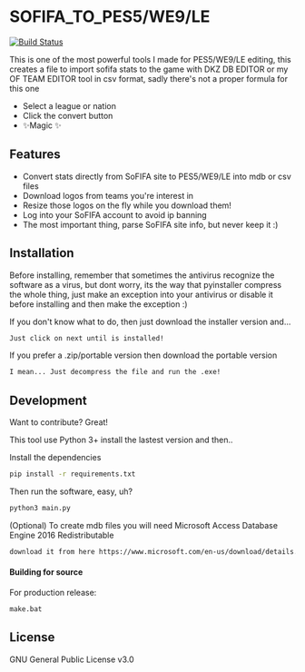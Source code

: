 # SOFIFA_TO_PES5/WE9/LE

[![Build Status](https://travis-ci.org/joemccann/dillinger.svg?branch=master)](https://app.travis-ci.com/moth1995/SOFIFA_TO_PES5.svg?branch=main)

This is one of the most powerful tools I made for PES5/WE9/LE editing, this creates a file to import sofifa stats to the game with DKZ DB EDITOR or my OF TEAM EDITOR tool in csv format, sadly there's not a proper formula for this one

- Select a league or nation
- Click the convert button
- ✨Magic ✨

## Features

- Convert stats directly from SoFIFA site to PES5/WE9/LE into mdb or csv files
- Download logos from teams you're interest in
- Resize those logos on the fly while you download them!
- Log into your SoFIFA account to avoid ip banning
- The most important thing, parse SoFIFA site info, but never keep it :)

## Installation

Before installing, remember that sometimes the antivirus recognize the software as a virus, but dont worry, its the way that pyinstaller compress the whole thing, just make an exception into your antivirus or disable it before installing and then make the exception :)

If you don't know what to do, then just download the installer version and...
```sh
Just click on next until is installed!
```

If you prefer a .zip/portable version then download the portable version
```sh
I mean... Just decompress the file and run the .exe!
```

## Development

Want to contribute? Great!

This tool use Python 3+ install the lastest version and then..

Install the dependencies

```sh
pip install -r requirements.txt
```

Then run the software, easy, uh?

```sh
python3 main.py
```

(Optional) To create mdb files you will need Microsoft Access Database Engine 2016 Redistributable

```sh
download it from here https://www.microsoft.com/en-us/download/details.aspx?id=54920
```


#### Building for source

For production release:

```sh
make.bat
```


## License

GNU General Public License v3.0
